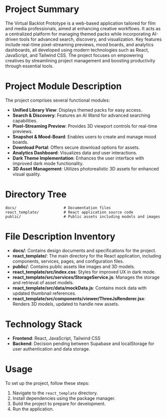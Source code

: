 # Project Summary
The Virtual Backlot Prototype is a web-based application tailored for film and media professionals, aimed at enhancing creative workflows. It acts as a centralized platform for managing themed packs while incorporating AI-driven tools for advanced search, discovery, and visualization. Key features include real-time pixel-streaming previews, mood boards, and analytics dashboards, all developed using modern technologies such as React, JavaScript, and Tailwind CSS. The project focuses on empowering creatives by streamlining project management and boosting productivity through essential tools.

# Project Module Description
The project comprises several functional modules:
- **Unified Library View**: Displays themed packs for easy access.
- **Search & Discovery**: Features an AI Wand for advanced searching capabilities.
- **Pixel-Streaming Preview**: Provides 3D viewport controls for real-time previews.
- **Snapshot & Mood-Board**: Enables users to create and manage mood boards.
- **Download Portal**: Offers secure download options for assets.
- **Analytics Dashboard**: Visualizes data and user interactions.
- **Dark Theme Implementation**: Enhances the user interface with improved dark mode functionality.
- **3D Asset Management**: Utilizes photorealistic 3D assets for enhanced visual quality.

# Directory Tree
```
docs/                     # Documentation files
react_template/           # React application source code
public/                   # Public assets including models and images
```

# File Description Inventory
- **docs/**: Contains design documents and specifications for the project.
- **react_template/**: The main directory for the React application, including components, services, pages, and configuration files.
- **public/**: Contains public assets like images and 3D models.
- **react_template/src/index.css**: Styles for improved UX in dark mode.
- **react_template/src/services/StorageService.js**: Manages the storage and retrieval of asset models.
- **react_template/src/data/mockData.js**: Contains mock data with updated thumbnail references.
- **react_template/src/components/viewer/ThreeJsRenderer.jsx**: Renders 3D models, updated to handle new assets.

# Technology Stack
- **Frontend**: React, JavaScript, Tailwind CSS
- **Backend**: Decision pending between Supabase and localStorage for user authentication and data storage.

# Usage
To set up the project, follow these steps:
1. Navigate to the `react_template` directory.
2. Install dependencies using the package manager.
3. Build the project to prepare for development.
4. Run the application.
